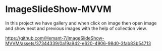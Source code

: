 # ImageSlideShow-MVVM
In this project we have gallery and when click on image then open image and show next and previous images with the help of collection view. 


https://github.com/Hemant-7/ImageSlideShow-MVVM/assets/37344339/0a19a942-e620-4906-98d0-3fab83b54713

